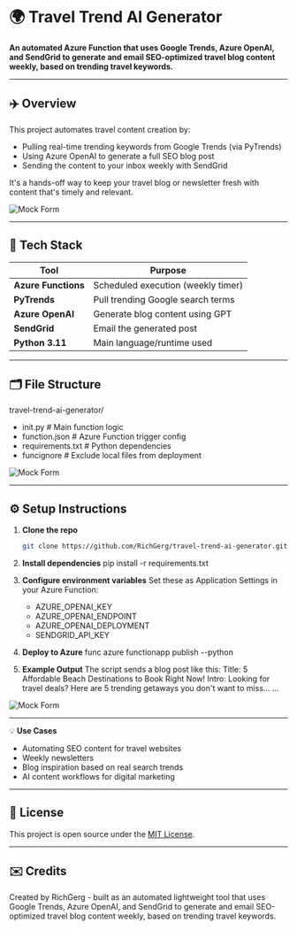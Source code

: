 # 🌍 Travel Trend AI Generator

**An automated Azure Function that uses Google Trends, Azure OpenAI, and SendGrid to generate and email SEO-optimized travel blog content weekly, based on trending travel keywords.**

---

## ✈️ Overview

This project automates travel content creation by:
- Pulling real-time trending keywords from Google Trends (via PyTrends)
- Using Azure OpenAI to generate a full SEO blog post
- Sending the content to your inbox weekly with SendGrid

It's a hands-off way to keep your travel blog or newsletter fresh with content that's timely and relevant.

![Mock Form](https://www.phishy.cloud/assets/img/proj/img-mock-travel.jpg)

---

## 🧰 Tech Stack

| Tool            | Purpose                                |
|-----------------|----------------------------------------|
| **Azure Functions** | Scheduled execution (weekly timer) |
| **PyTrends**     | Pull trending Google search terms     |
| **Azure OpenAI** | Generate blog content using GPT       |
| **SendGrid**     | Email the generated post              |
| **Python 3.11**  | Main language/runtime used            |

---

## 🗂️ File Structure

travel-trend-ai-generator/
   - init.py # Main function logic
   - function.json # Azure Function trigger config
   - requirements.txt # Python dependencies
   - funcignore # Exclude local files from deployment

![Mock Form](https://www.phishy.cloud/assets/img/proj/img-travel2.jpg)

---

## ⚙️ Setup Instructions

1. **Clone the repo**
   ```bash
   git clone https://github.com/RichGerg/travel-trend-ai-generator.git

2. **Install dependencies**
   pip install -r requirements.txt

3. **Configure environment variables**
   Set these as Application Settings in your Azure Function:
   - AZURE_OPENAI_KEY
   - AZURE_OPENAI_ENDPOINT
   - AZURE_OPENAI_DEPLOYMENT
   - SENDGRID_API_KEY

4. **Deploy to Azure**
   func azure functionapp publish <your-function-app-name> --python

5. **Example Output**
   The script sends a blog post like this:
   Title: 5 Affordable Beach Destinations to Book Right Now!
   Intro: Looking for travel deals? Here are 5 trending getaways you don't want to miss...
   ...

![Mock Form](https://www.phishy.cloud/assets/img/proj/img-travel1.jpg)

---

💡 **Use Cases**
   - Automating SEO content for travel websites
   - Weekly newsletters
   - Blog inspiration based on real search trends
   - AI content workflows for digital marketing

---

## 📄 License

This project is open source under the [MIT License](LICENSE).

---

## ✉️ Credits

Created by RichGerg - built as an automated lightweight tool that uses Google Trends, Azure OpenAI, and SendGrid to generate and email SEO-optimized travel blog content weekly, based on trending travel keywords.
